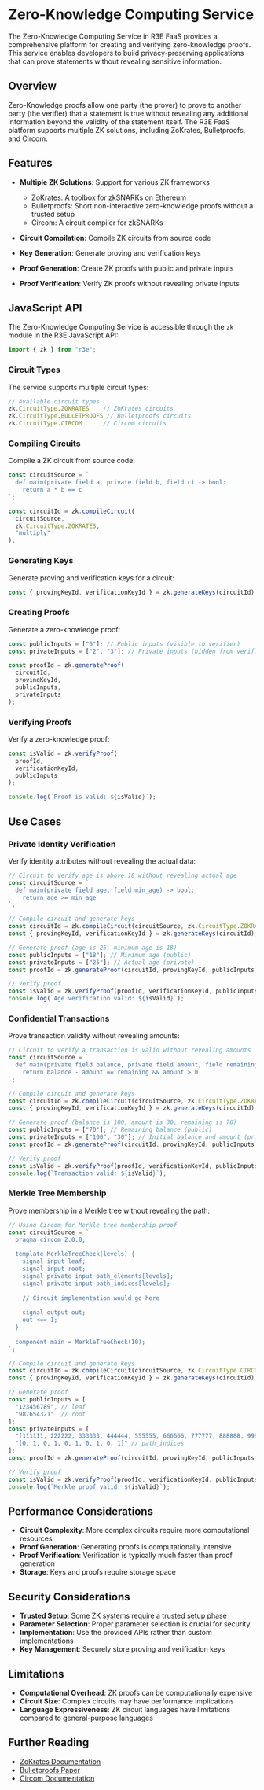 # Zero-Knowledge Computing Service

The Zero-Knowledge Computing Service in R3E FaaS provides a comprehensive platform for creating and verifying zero-knowledge proofs. This service enables developers to build privacy-preserving applications that can prove statements without revealing sensitive information.

## Overview

Zero-Knowledge proofs allow one party (the prover) to prove to another party (the verifier) that a statement is true without revealing any additional information beyond the validity of the statement itself. The R3E FaaS platform supports multiple ZK solutions, including ZoKrates, Bulletproofs, and Circom.

## Features

- **Multiple ZK Solutions**: Support for various ZK frameworks
  - ZoKrates: A toolbox for zkSNARKs on Ethereum
  - Bulletproofs: Short non-interactive zero-knowledge proofs without a trusted setup
  - Circom: A circuit compiler for zkSNARKs

- **Circuit Compilation**: Compile ZK circuits from source code
- **Key Generation**: Generate proving and verification keys
- **Proof Generation**: Create ZK proofs with public and private inputs
- **Proof Verification**: Verify ZK proofs without revealing private inputs

## JavaScript API

The Zero-Knowledge Computing Service is accessible through the `zk` module in the R3E JavaScript API:

```javascript
import { zk } from "r3e";
```

### Circuit Types

The service supports multiple circuit types:

```javascript
// Available circuit types
zk.CircuitType.ZOKRATES    // ZoKrates circuits
zk.CircuitType.BULLETPROOFS // Bulletproofs circuits
zk.CircuitType.CIRCOM      // Circom circuits
```

### Compiling Circuits

Compile a ZK circuit from source code:

```javascript
const circuitSource = `
  def main(private field a, private field b, field c) -> bool:
    return a * b == c
`;

const circuitId = zk.compileCircuit(
  circuitSource,
  zk.CircuitType.ZOKRATES,
  "multiply"
);
```

### Generating Keys

Generate proving and verification keys for a circuit:

```javascript
const { provingKeyId, verificationKeyId } = zk.generateKeys(circuitId);
```

### Creating Proofs

Generate a zero-knowledge proof:

```javascript
const publicInputs = ["6"]; // Public inputs (visible to verifier)
const privateInputs = ["2", "3"]; // Private inputs (hidden from verifier)

const proofId = zk.generateProof(
  circuitId,
  provingKeyId,
  publicInputs,
  privateInputs
);
```

### Verifying Proofs

Verify a zero-knowledge proof:

```javascript
const isValid = zk.verifyProof(
  proofId,
  verificationKeyId,
  publicInputs
);

console.log(`Proof is valid: ${isValid}`);
```

## Use Cases

### Private Identity Verification

Verify identity attributes without revealing the actual data:

```javascript
// Circuit to verify age is above 18 without revealing actual age
const circuitSource = `
  def main(private field age, field min_age) -> bool:
    return age >= min_age
`;

// Compile circuit and generate keys
const circuitId = zk.compileCircuit(circuitSource, zk.CircuitType.ZOKRATES, "age_verification");
const { provingKeyId, verificationKeyId } = zk.generateKeys(circuitId);

// Generate proof (age is 25, minimum age is 18)
const publicInputs = ["18"]; // Minimum age (public)
const privateInputs = ["25"]; // Actual age (private)
const proofId = zk.generateProof(circuitId, provingKeyId, publicInputs, privateInputs);

// Verify proof
const isValid = zk.verifyProof(proofId, verificationKeyId, publicInputs);
console.log(`Age verification valid: ${isValid}`);
```

### Confidential Transactions

Prove transaction validity without revealing amounts:

```javascript
// Circuit to verify a transaction is valid without revealing amounts
const circuitSource = `
  def main(private field balance, private field amount, field remaining) -> bool:
    return balance - amount == remaining && amount > 0
`;

// Compile circuit and generate keys
const circuitId = zk.compileCircuit(circuitSource, zk.CircuitType.ZOKRATES, "transaction");
const { provingKeyId, verificationKeyId } = zk.generateKeys(circuitId);

// Generate proof (balance is 100, amount is 30, remaining is 70)
const publicInputs = ["70"]; // Remaining balance (public)
const privateInputs = ["100", "30"]; // Initial balance and amount (private)
const proofId = zk.generateProof(circuitId, provingKeyId, publicInputs, privateInputs);

// Verify proof
const isValid = zk.verifyProof(proofId, verificationKeyId, publicInputs);
console.log(`Transaction valid: ${isValid}`);
```

### Merkle Tree Membership

Prove membership in a Merkle tree without revealing the path:

```javascript
// Using Circom for Merkle tree membership proof
const circuitSource = `
  pragma circom 2.0.0;
  
  template MerkleTreeCheck(levels) {
    signal input leaf;
    signal input root;
    signal private input path_elements[levels];
    signal private input path_indices[levels];
    
    // Circuit implementation would go here
    
    signal output out;
    out <== 1;
  }
  
  component main = MerkleTreeCheck(10);
`;

// Compile circuit and generate keys
const circuitId = zk.compileCircuit(circuitSource, zk.CircuitType.CIRCOM, "merkle_proof");
const { provingKeyId, verificationKeyId } = zk.generateKeys(circuitId);

// Generate proof
const publicInputs = [
  "123456789", // leaf
  "987654321"  // root
];
const privateInputs = [
  "[111111, 222222, 333333, 444444, 555555, 666666, 777777, 888888, 999999, 000000]", // path_elements
  "[0, 1, 0, 1, 0, 1, 0, 1, 0, 1]" // path_indices
];
const proofId = zk.generateProof(circuitId, provingKeyId, publicInputs, privateInputs);

// Verify proof
const isValid = zk.verifyProof(proofId, verificationKeyId, publicInputs);
console.log(`Merkle proof valid: ${isValid}`);
```

## Performance Considerations

- **Circuit Complexity**: More complex circuits require more computational resources
- **Proof Generation**: Generating proofs is computationally intensive
- **Proof Verification**: Verification is typically much faster than proof generation
- **Storage**: Keys and proofs require storage space

## Security Considerations

- **Trusted Setup**: Some ZK systems require a trusted setup phase
- **Parameter Selection**: Proper parameter selection is crucial for security
- **Implementation**: Use the provided APIs rather than custom implementations
- **Key Management**: Securely store proving and verification keys

## Limitations

- **Computational Overhead**: ZK proofs can be computationally expensive
- **Circuit Size**: Complex circuits may have performance implications
- **Language Expressiveness**: ZK circuit languages have limitations compared to general-purpose languages

## Further Reading

- [ZoKrates Documentation](https://zokrates.github.io/)
- [Bulletproofs Paper](https://eprint.iacr.org/2017/1066.pdf)
- [Circom Documentation](https://docs.circom.io/)
